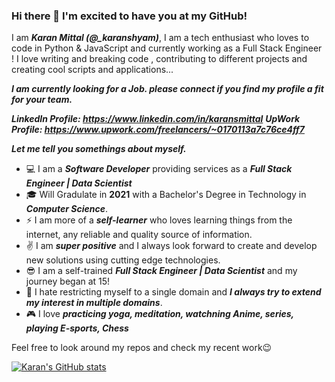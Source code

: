 ### Hi there 👋 I'm excited to have you at my GitHub!

I am ***Karan Mittal (@_karanshyam)***, I am a tech enthusiast who loves to code in Python & JavaScript and currently working as a Full Stack Engineer !
I love writing and breaking code , contributing to different projects and creating cool scripts and applications...

***I am currently looking for a Job. please connect if you find my profile a fit for your team.***

***LinkedIn Profile: https://www.linkedin.com/in/karansmittal***
***UpWork Profile: https://www.upwork.com/freelancers/~0170113a7c76ce4ff7***

***Let me tell you somethings about myself.***
 - :computer: I am a ***Software Developer*** providing services as a ***Full Stack Engineer | Data Scientist***
 - :mortar_board: Will Gradulate in **2021** with a Bachelor's Degree in Technology in ***Computer Science***.
 - :zap: I am more of a ***self-learner*** who loves learning things from the internet, any reliable and quality source of information.
 - :v:  I am ***super positive*** and I always look forward to create and develop new solutions using cutting edge technologies.
 - :sunglasses: I am a self-trained ***Full Stack Engineer | Data Scientist*** and my journey began at 15!
 - :open_hands: I hate restricting myself to a single domain and ***I always try to extend my interest in multiple domains***.
 - :video_game: I love ***practicing yoga, meditation, watchning Anime, series, playing E-sports, Chess***
 
  
  Feel free to look around my repos and check my recent work😉

[![Karan's GitHub stats](https://github-readme-stats.vercel.app/api?username=Karan-S-Mittal)](https://github.com/anuraghazra/github-readme-stats)
